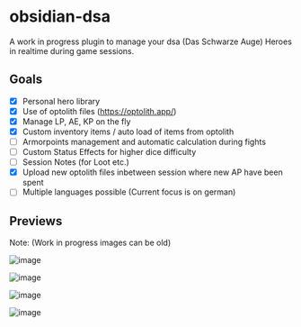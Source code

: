 # obsidian-dsa
A work in progress plugin to manage your dsa (Das Schwarze Auge) Heroes in realtime during game sessions.

## Goals
- [x] Personal hero library
- [x] Use of optolith files (https://optolith.app/)
- [x] Manage LP, AE, KP on the fly
- [x] Custom inventory items / auto load of items from optolith
- [ ] Armorpoints management and automatic calculation during fights
- [ ] Custom Status Effects for higher dice difficulty
- [ ] Session Notes (for Loot etc.)
- [x] Upload new optolith files inbetween session where new AP have been spent
- [ ] Multiple languages possible (Current focus is on german)

## Previews

Note: (Work in progress images can be old)

![image](https://github.com/user-attachments/assets/ab114d08-bd3d-4455-8585-06e19c5c97d1)


![image](https://github.com/user-attachments/assets/f728ad14-4880-4d1c-8b87-2408d5258868)

![image](https://github.com/user-attachments/assets/5857e092-7273-48a0-a220-ed5113115182)

![image](https://github.com/user-attachments/assets/8c86783e-1e75-4796-8b7b-f63f6bc63296)
